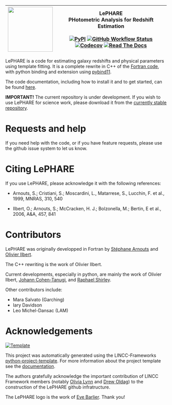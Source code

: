   | <img src="https://avatars.githubusercontent.com/u/165841626?s=400&u=ff86bd4c19a9d36958cf1b47d84849dbe25c274a&v=4" width="140"/> | LePHARE <br> PHotometric Analysis for Redshift Estimation <br> <br> [![PyPI](https://img.shields.io/pypi/v/lephare?color=blue&logo=pypi&logoColor=white)](https://pypi.org/project/lephare/) [![GitHub Workflow Status](https://img.shields.io/github/actions/workflow/status/lincc-frameworks/lephare/smoke-test.yml)](https://github.com/lephare-photoz/lephare/actions/workflows/smoke-test.yml) [![Codecov](https://codecov.io/gh/lephare-photoz/lephare/branch/main/graph/badge.svg)](https://codecov.io/gh/lephare-photoz/lephare) [![Read The Docs](https://img.shields.io/readthedocs/lephare)](https://lephare.readthedocs.io/) |
|---|---|

LePHARE is a code for estimating galaxy redshifts and physical parameters using template fitting. It is a complete rewrite in C++ of the [Fortran code](https://www.cfht.hawaii.edu/~arnouts/LEPHARE), with python binding and extension using [pybind11](https://github.com/pybind/pybind11).

The code documentation, including how to install it and to get started, can be found [here](https://lephare.readthedocs.io/).

**IMPORTANT!** The current repository is under development. If you wish to use LePHARE for science work, please download it from the [currently stable repository](https://gitlab.lam.fr/Galaxies/LEPHARE/).

# Requests and help

If you need help with the code, or if you have feature requests, please use the github issue system to let us know.

# Citing LePHARE

If you use LePHARE, please acknowledge it with the following references:

- Arnouts, S.; Cristiani, S.; Moscardini, L., Matarrese, S., Lucchin, F.  et al., 1999, MNRAS,  310, 540

- Ilbert, O.; Arnouts, S.; McCracken, H. J.; Bolzonella, M.; Bertin, E et al., 2006, A&A, 457, 841

# Contributors

LePHARE was originally developped in Fortran by [Stéphane Arnouts](https://people.lam.fr/arnouts.stephane/) and [Olivier Ilbert](https://people.lam.fr/ilbert.olivier/).

The C++ rewriting is the work of Olivier Ilbert.

Current developments, especially in python, are mainly the work of Olivier Ilbert, [Johann Cohen-Tanugi](https://github.com/johannct), and [Raphael Shirley](http://raphaelshirley.co.uk/).

Other contributors include:

- Mara Salvato (Garching)
- Iary Davidson
- Leo Michel-Dansac (LAM)

# Acknowledgements
[![Template](https://img.shields.io/badge/Template-LINCC%20Frameworks%20Python%20Project%20Template-brightgreen)](https://lincc-ppt.readthedocs.io/en/latest/)

This project was automatically generated using the LINCC-Frameworks [python-project-template](https://github.com/lincc-frameworks/python-project-template).
For more information about the project template see the [documentation](https://lincc-ppt.readthedocs.io/en/latest/).

The authors gratefully acknowledge the important contribution of LINCC Framework members (notably [Olivia Lynn](https://github.com/OliviaLynn) and [Drew Oldag](https://github.com/drewoldag)) to the
construction of the LePHARE github infratructure.

The LePHARE logo is the work of [Eve Barlier](https://evebarlier.tumblr.com/). Thank you!
